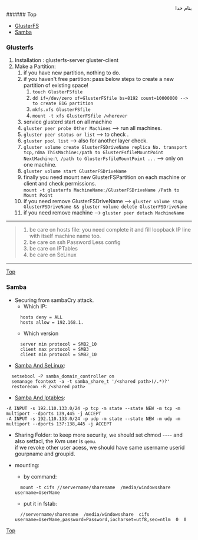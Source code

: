 <div dir="rtl">بنام خدا</div>
###### Top

- [GlusterFS](#glusterfs)
- [Samba](#samba)


### Glusterfs
1. Installation : glusterfs-server gluster-client
2. Make a Partition:
	1. if you have new partition, nothing to do.
	2. if you haven't free partition: pass below steps to create a new partition of existing space!
		1. `touch GlusterFSfile`
		2. `dd if=/dev/zero of=GlusterFSfile bs=8192 count=10000000 --> to create 81G partition`
		3. `mkfs.xfs GlusterFSfile`
		4. `mount -t xfs GlusterFSfile /wherever`
	3. service glusterd start on all machine
	4. `gluster peer probe Other Machines` --> run all machines.
	5. `gluster peer status or list` --> to check .
	6. `gluster pool list` --> also for another layer check.
	7. `gluster volume create GlusterFSDriveName replica No. transport tcp,rdma ThisMachine:/path to GlusterFsfileMountPoint NextMachine:\
	/path to GlusterFsfileMountPoint ...` --> only on one machine.
	8. `gluster volume start GlusterFSDriveName`
	9. finally you need mount new GlusterFSPartition on each machine or client and check permissions.\
	`mount -t glusterfs MachineName:/GlusterFSDriveName /Path to Mount Point`
	10. if you need remove GlusterFSDriveName --> `gluster volume stop GlusterFSDriveName && gluster volume delete GlusterFSDriveName`
	11. if you need remove machine --> `gluster peer detach MachineName`

***
>	1. be care on hosts file: you need complete it and fill loopback IP line with itself machine name too.
>	2. be care on ssh Password Less config
>	3. be care on IPTables
>	4. be care on SeLinux
	
***
[Top](#top)
### Samba
- Securing from sambaCry attack.
   - Which IP:
   ```vim
     hosts deny = ALL
     hosts allow = 192.168.1.
   ```
   - Which version
   ```vim
     server min protocol = SMB2_10
     client max protocol = SMB3
     client min protocol = SMB2_10
   ```
- [Samba And SeLinux](http://danwalsh.livejournal.com/14195.html):
```vim
  setsebool -P samba_domain_controller on
  semanage fcontext -a -t samba_share_t '/<shared path>(/.*)?'
  restorecon -R /<shared path>
```
- [Samba And Iptables](https://wiki.centos.org/HowTos/SetUpSamba#head-26340a1a2c9cb4d46d51b9429fd030239b57feb4):
```vim
-A INPUT -s 192.110.133.0/24 -p tcp -m state --state NEW -m tcp -m multiport --dports 139,445 -j ACCEPT
-A INPUT -s 192.110.133.0/24 -p udp -m state --state NEW -m udp -m multiport --dports 137:138,445 -j ACCEPT
```
- Sharing Folder: to keep more security, we should set chmod ---- and also setfacl, the Kvm user is `qemu`.\
	if we revoke other user acess, we should have same username userid gourpname and groupid.

- mounting:
   - by command:
   ```vim
     mount -t cifs //servername/sharename  /media/windowsshare  username=UserName
   ```
   - put it in fstab:
   ```vim
     //servername/sharename  /media/windowsshare  cifs  username=UserName,password=Password,iocharset=utf8,sec=ntlm  0  0
   ```

[Top](#top)
###

